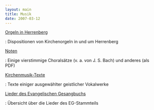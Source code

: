 ```yaml
---
layout: main
title: Musik
date: 2007-03-12
---
```


[Orgeln in Herrenberg](/orgeln-herrenberg/)

  : Dispositionen von Kirchenorgeln in und um Herrenberg

[Noten](noten.html)

  : Einige vierstimmige Choralsätze (v. a. von J. S. Bach) und anderes (als PDF)

[Kirchenmusik-Texte](texte.html)

  : Texte einiger ausgewählter geistlicher Vokalwerke

[Lieder des Evangelischen Gesangbuchs](EG.html)

  : Übersicht über die Lieder des EG-Stammteils
